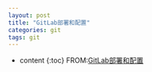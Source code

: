 ```yaml
---
layout: post
title: "GitLab部署和配置"
categories: git
tags: git
---
```

* content
{:toc}
FROM:[GitLab部署和配置](https://www.cnblogs.com/rexcheny/p/9464163.html)





